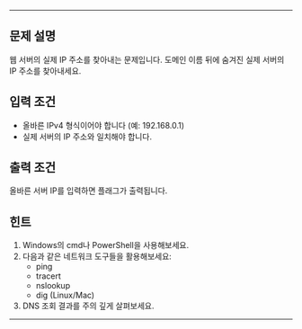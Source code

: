 ---

## 문제 설명
웹 서버의 실제 IP 주소를 찾아내는 문제입니다.
도메인 이름 뒤에 숨겨진 실제 서버의 IP 주소를 찾아내세요.

## 입력 조건
- 올바른 IPv4 형식이어야 합니다 (예: 192.168.0.1)
- 실제 서버의 IP 주소와 일치해야 합니다.

## 출력 조건
올바른 서버 IP를 입력하면 플래그가 출력됩니다.

## 힌트
1. Windows의 cmd나 PowerShell을 사용해보세요.
2. 다음과 같은 네트워크 도구들을 활용해보세요:
   - ping
   - tracert
   - nslookup
   - dig (Linux/Mac)
3. DNS 조회 결과를 주의 깊게 살펴보세요.

---